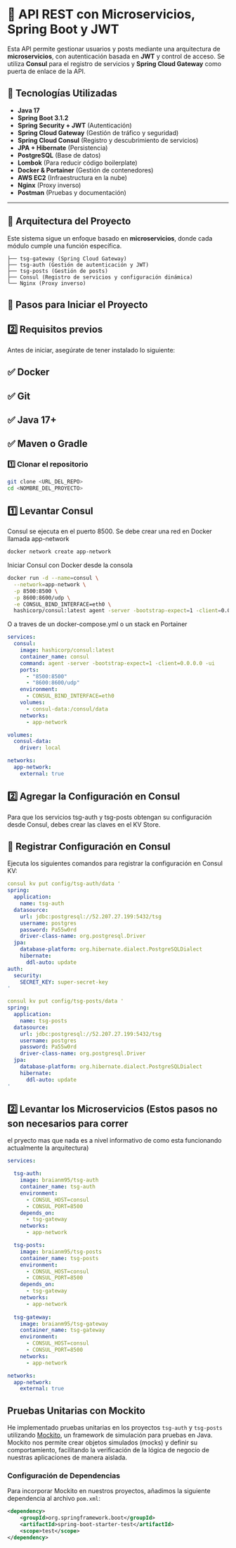 # 📌 API REST con Microservicios, Spring Boot y JWT

Esta API permite gestionar usuarios y posts mediante una arquitectura de **microservicios**, con autenticación basada en **JWT** y control de acceso. Se utiliza **Consul** para el registro de servicios y **Spring Cloud Gateway** como puerta de enlace de la API.  

## 🚀 Tecnologías Utilizadas

- **Java 17**
- **Spring Boot 3.1.2**
- **Spring Security + JWT** (Autenticación)
- **Spring Cloud Gateway** (Gestión de tráfico y seguridad)
- **Spring Cloud Consul** (Registro y descubrimiento de servicios)
- **JPA + Hibernate** (Persistencia)
- **PostgreSQL** (Base de datos)
- **Lombok** (Para reducir código boilerplate)
- **Docker & Portainer** (Gestión de contenedores)
- **AWS EC2** (Infraestructura en la nube)
- **Nginx** (Proxy inverso)
- **Postman** (Pruebas y documentación)

---

## 📂 Arquitectura del Proyecto

Este sistema sigue un enfoque basado en **microservicios**, donde cada módulo cumple una función específica.

```plaintext
├── tsg-gateway (Spring Cloud Gateway)
├── tsg-auth (Gestión de autenticación y JWT)
├── tsg-posts (Gestión de posts)
├── Consul (Registro de servicios y configuración dinámica)
└── Nginx (Proxy inverso)
```

## 🔄 Pasos para Iniciar el Proyecto

## 2️⃣ Requisitos previos
Antes de iniciar, asegúrate de tener instalado lo siguiente:

## ✅ Docker
## ✅ Git
## ✅ Java 17+
## ✅ Maven o Gradle

### 1️⃣ Clonar el repositorio

```bash
git clone <URL_DEL_REPO>
cd <NOMBRE_DEL_PROYECTO>
```

## 1️⃣ Levantar Consul
Consul se ejecuta en el puerto 8500.
Se debe crear una red en Docker llamada app-network

```bash
docker network create app-network
```

Iniciar Consul con Docker desde la consola

```bash
docker run -d --name=consul \
  --network=app-network \
  -p 8500:8500 \
  -p 8600:8600/udp \
  -e CONSUL_BIND_INTERFACE=eth0 \
  hashicorp/consul:latest agent -server -bootstrap-expect=1 -client=0.0.0.0 -ui

```
O a traves de un docker-compose.yml o un stack en Portainer

```yaml
services:
  consul:
    image: hashicorp/consul:latest
    container_name: consul
    command: agent -server -bootstrap-expect=1 -client=0.0.0.0 -ui
    ports:
      - "8500:8500"
      - "8600:8600/udp"
    environment:
      - CONSUL_BIND_INTERFACE=eth0
    volumes:
      - consul-data:/consul/data
    networks:
      - app-network

volumes:
  consul-data:
    driver: local

networks:
  app-network:
    external: true
```
## 2️⃣ Agregar la Configuración en Consul
Para que los servicios tsg-auth y tsg-posts obtengan su configuración desde Consul, debes crear las claves en el KV Store.

## 📌 Registrar Configuración en Consul
Ejecuta los siguientes comandos para registrar la configuración en Consul KV:

```yaml
consul kv put config/tsg-auth/data '
spring:
  application:
    name: tsg-auth
  datasource:
    url: jdbc:postgresql://52.207.27.199:5432/tsg
    username: postgres
    password: Pa55w0rd
    driver-class-name: org.postgresql.Driver
  jpa:
    database-platform: org.hibernate.dialect.PostgreSQLDialect
    hibernate:
      ddl-auto: update
auth:
  security:
    SECRET_KEY: super-secret-key
'
```

```yaml
consul kv put config/tsg-posts/data '
spring:
  application:
    name: tsg-posts
  datasource:
    url: jdbc:postgresql://52.207.27.199:5432/tsg
    username: postgres
    password: Pa55w0rd
    driver-class-name: org.postgresql.Driver
  jpa:
    database-platform: org.hibernate.dialect.PostgreSQLDialect
    hibernate:
      ddl-auto: update
'
```


## 2️⃣ Levantar los Microservicios (Estos pasos no son necesarios para correr 
el pryecto mas que nada es a nivel informativo de como esta funcionando actualmente la arquitectura)

```yaml
services:

  tsg-auth:
    image: braianm95/tsg-auth
    container_name: tsg-auth
    environment:
      - CONSUL_HOST=consul
      - CONSUL_PORT=8500
    depends_on:
      - tsg-gateway
    networks:
      - app-network

  tsg-posts:
    image: braianm95/tsg-posts
    container_name: tsg-posts
    environment:
      - CONSUL_HOST=consul
      - CONSUL_PORT=8500
    depends_on:
      - tsg-gateway
    networks:
      - app-network
      
  tsg-gateway:
    image: braianm95/tsg-gateway
    container_name: tsg-gateway
    environment:
      - CONSUL_HOST=consul
      - CONSUL_PORT=8500
    networks:
      - app-network

networks:
  app-network:
    external: true
```

## Pruebas Unitarias con Mockito

He implementado pruebas unitarias en los proyectos `tsg-auth` y `tsg-posts` utilizando [Mockito](https://site.mockito.org/), un framework de simulación para pruebas en Java. Mockito nos permite crear objetos simulados (mocks) y definir su comportamiento, facilitando la verificación de la lógica de negocio de nuestras aplicaciones de manera aislada.

### Configuración de Dependencias

Para incorporar Mockito en nuestros proyectos, añadimos la siguiente dependencia al archivo `pom.xml`:

```xml
<dependency>
    <groupId>org.springframework.boot</groupId>
    <artifactId>spring-boot-starter-test</artifactId>
    <scope>test</scope>
</dependency>




